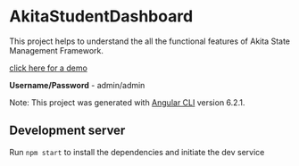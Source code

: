 # AkitaStudentDashboard
This project helps to understand the all the functional features of Akita State Management Framework.

[click here for a demo](https://mohanramphp.github.io/akita-student-dashboard/)

**Username/Password** - admin/admin

Note: This project was generated with [Angular CLI](https://github.com/angular/angular-cli) version 6.2.1.

## Development server

Run `npm start` to install the dependencies and initiate the dev service
